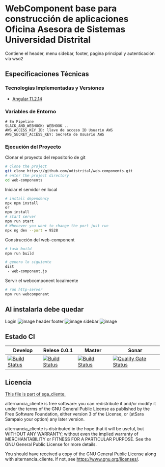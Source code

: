 # WebComponent base para construcción de aplicaciones Oficina Asesora de Sistemas Universidad Distrital

Contiene el header, menu sidebar, footer, pagina principal y autenticación vía wso2
  
## Especificaciones Técnicas

### Tecnologías Implementadas y Versiones
* [Angular 11.2.14](https://angular.io/)

### Variables de Entorno
```shell
# En Pipeline
SLACK_AND_WEBHOOK: WEBHOOK ..
AWS_ACCESS_KEY_ID: llave de acceso ID Usuario AWS
AWS_SECRET_ACCESS_KEY: Secreto de Usuario AWS
```

### Ejecución del Proyecto

Clonar el proyecto del repositorio de git
```bash
# clone the project
git clone https://github.com/udistrital/web-components.git
# enter the project directory
cd web-components
```
Iniciar el servidor en local
```bash
# install dependency
npx npm install
or
npm install
# start server
npm run start 
# Whenever you want to change the port just run
npx ng dev --port = 9528
```

Construcción del web-component
```bash
# task build
npm run build

# genera lo siguiente
dist
 - web-component.js
```

Servir el webcomponent localmente
```bash
# run http-server
npm run webcomponent

```

## Al instalarla debe quedar
  Login
  ![image](https://user-images.githubusercontent.com/8224759/114635914-73ac7000-9c8b-11eb-991d-62c424d9038a.png)
  header footer
  ![image](https://user-images.githubusercontent.com/8224759/114635508-7fe3fd80-9c8a-11eb-9210-6914f1f39bcc.png)
  sidebar
  ![image](https://user-images.githubusercontent.com/8224759/114635580-9ee28f80-9c8a-11eb-9eb1-38f90681b2da.png)

  
## Estado CI

| Develop | Relese 0.0.1 | Master | Sonar |
| -- | -- | -- | -- |
| [![Build Status](https://hubci.portaloas.udistrital.edu.co/api/badges/udistrital/web-components/status.svg?ref=refs/heads/develop)](https://hubci.portaloas.udistrital.edu.co/udistrital/web-components) | [![Build Status](https://hubci.portaloas.udistrital.edu.co/api/badges/udistrital/web-components/status.svg?ref=refs/heads/release/0.0.1)](https://hubci.portaloas.udistrital.edu.co/udistrital/web-components) | [![Build Status](https://hubci.portaloas.udistrital.edu.co/api/badges/udistrital/web-components/status.svg?ref=refs/heads/master)](https://hubci.portaloas.udistrital.edu.co/udistrital/web-components) | [![Quality Gate Status](https://sonarqube.portaloas.udistrital.edu.co/api/project_badges/measure?project=udistrital%3Aweb-components&metric=alert_status)](https://sonarqube.portaloas.udistrital.edu.co/dashboard?id=udistrital%3Aweb-components) |

## Licencia

[This file is part of sga_cliente.](LICENSE)

alternancia_cliente is free software: you can redistribute it and/or modify it under the terms of the GNU General Public License as published by the Free Software Foundation, either version 3 of the License, or (atSara Sampaio your option) any later version.

alternancia_cliente is distributed in the hope that it will be useful, but WITHOUT ANY WARRANTY; without even the implied warranty of MERCHANTABILITY or FITNESS FOR A PARTICULAR PURPOSE. See the GNU General Public License for more details.

You should have received a copy of the GNU General Public License along with alternancia_cliente. If not, see https://www.gnu.org/licenses/.



